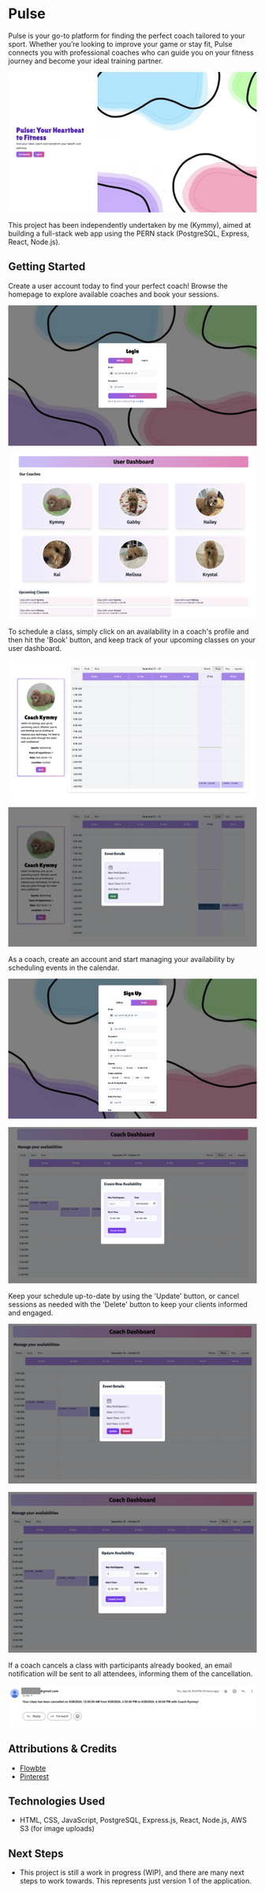# Pulse

Pulse is your go-to platform for finding the perfect coach tailored to your sport. Whether you’re looking to improve your game or stay fit, Pulse connects you with professional coaches who can guide you on your fitness journey and become your ideal training partner.

![main page](/frontend/public/images/main-page.png)

This project has been independently undertaken by me (Kymmy), aimed at building a full-stack web app using the PERN stack (PostgreSQL, Express, React, Node.js).

## Getting Started

Create a user account today to find your perfect coach! Browse the homepage to explore available coaches and book your sessions.

![login page](/frontend/public/images/login-page.png)

![user dashboard](/frontend/public/images/user-dashboard.png)

To schedule a class, simply click on an availability in a coach's profile and then hit the 'Book' button, and keep track of your upcoming classes on your user dashboard.

![coach profile](/frontend/public/images/coach-profile.png)

![book class](/frontend/public/images/book-class.png)

As a coach, create an account and start managing your availability by scheduling events in the calendar.

![coach signup page](/frontend/public/images/sign-up-page.png)

![partner dashboard + add availability form](/frontend/public/images/create-availability.png)

Keep your schedule up-to-date by using the 'Update' button, or cancel sessions as needed with the 'Delete' button to keep your clients informed and engaged.

![event details card](/frontend/public/images/event-card.png)

![update availability form](/frontend/public/images/update-availbility.png)

If a coach cancels a class with participants already booked, an email notification will be sent to all attendees, informing them of the cancellation.

![email notification](/frontend/public/images/email-notification.png)

## Attributions & Credits

- [Flowbte](https://flowbite.com/)
- [Pinterest](https://www.pinterest.com/)

## Technologies Used

- HTML, CSS, JavaScript, PostgreSQL, Express.js, React, Node.js, AWS S3 (for image uploads)

## Next Steps

- This project is still a work in progress (WIP), and there are many next steps to work towards. This represents just version 1 of the application.